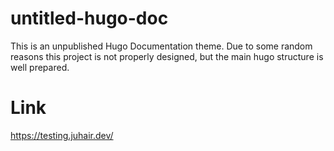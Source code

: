 # untitled-hugo-doc

This is an unpublished Hugo Documentation theme. Due to some random reasons this project is not properly designed, but the main hugo structure is well prepared.

# Link

https://testing.juhair.dev/
